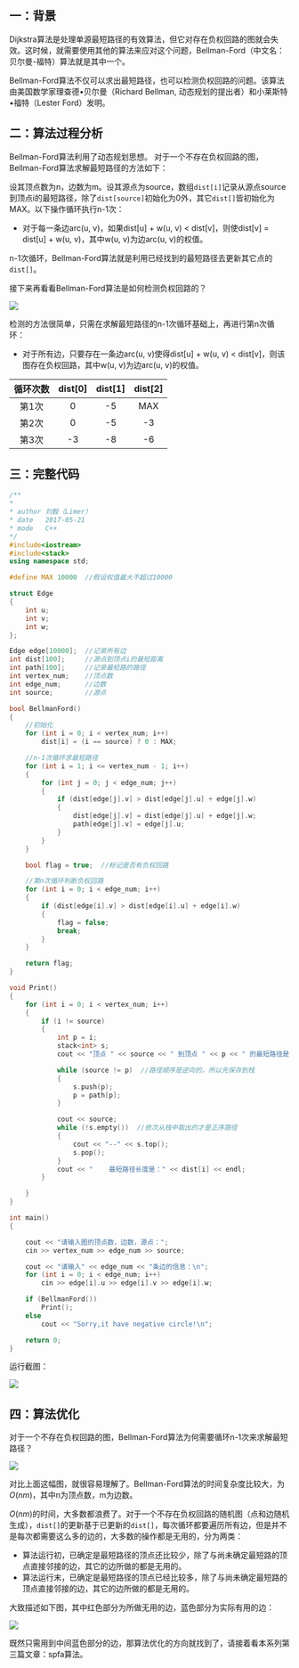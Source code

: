 ## 一：背景
Dijkstra算法是处理单源最短路径的有效算法，但它对存在负权回路的图就会失效。这时候，就需要使用其他的算法来应对这个问题，Bellman-Ford（中文名：贝尔曼-福特）算法就是其中一个。

Bellman-Ford算法不仅可以求出最短路径，也可以检测负权回路的问题。该算法由美国数学家理查德•贝尔曼（Richard Bellman, 动态规划的提出者）和小莱斯特•福特（Lester Ford）发明。


<!--more-->


## 二：算法过程分析
Bellman-Ford算法利用了动态规划思想。
对于一个不存在负权回路的图，Bellman-Ford算法求解最短路径的方法如下：

设其顶点数为n，边数为m。设其源点为source，数组`dist[i]`记录从源点source到顶点i的最短路径，除了`dist[source]`初始化为0外，其它`dist[]`皆初始化为MAX。以下操作循环执行n-1次：

*  对于每一条边arc(u, v)，如果dist[u] + w(u, v) < dist[v]，则使dist[v] = dist[u] + w(u, v)，其中w(u, v)为边arc(u, v)的权值。

n-1次循环，Bellman-Ford算法就是利用已经找到的最短路径去更新其它点的`dist[]`。

接下来再看看Bellman-Ford算法是如何检测负权回路的？

![](http://oi0fekpsr.bkt.clouddn.com/%E5%8D%95%E6%BA%90%E6%9C%80%E7%9F%AD%E8%B7%AF%E5%BE%84_5.png#mirages-width=360&mirages-height=320&mirages-cdn-type=1)

检测的方法很简单，只需在求解最短路径的n-1次循环基础上，再进行第n次循环：

* 对于所有边，只要存在一条边arc(u, v)使得dist[u] + w(u, v) < dist[v]，则该图存在负权回路，其中w(u, v)为边arc(u, v)的权值。

| 循环次数 | dist[0] | dist[1] | dist[2] |
| :--: | :-----: | :-----: | :-----: |
| 第1次  |    0    |   -5    |   MAX   |
| 第2次  |    0    |   -5    |   -3    |
| 第3次  |   -3    |   -8    |   -6    |

## 三：完整代码

```c++
/**
*
* author 刘毅（Limer）
* date   2017-05-21
* mode   C++
*/
#include<iostream>    
#include<stack>  
using namespace std;

#define MAX 10000  //假设权值最大不超过10000

struct Edge
{
	int u;
	int v;
	int w;
};

Edge edge[10000];  //记录所有边
int dist[100];     //源点到顶点i的最短距离
int path[100];     //记录最短路的路径
int vertex_num;    //顶点数
int edge_num;      //边数
int source;        //源点  

bool BellmanFord()
{
	//初始化
	for (int i = 0; i < vertex_num; i++)
		dist[i] = (i == source) ? 0 : MAX;

	//n-1次循环求最短路径
	for (int i = 1; i <= vertex_num - 1; i++)
	{
		for (int j = 0; j < edge_num; j++)
		{
			if (dist[edge[j].v] > dist[edge[j].u] + edge[j].w)
			{
				dist[edge[j].v] = dist[edge[j].u] + edge[j].w;
				path[edge[j].v] = edge[j].u;
			}
		}
	}

	bool flag = true;  //标记是否有负权回路

	//第n次循环判断负权回路
	for (int i = 0; i < edge_num; i++)  
	{
		if (dist[edge[i].v] > dist[edge[i].u] + edge[i].w)
		{
			flag = false;
			break;
		}
	}

	return flag;
}

void Print()
{
	for (int i = 0; i < vertex_num; i++)
	{
		if (i != source)
		{
			int p = i;
			stack<int> s;
			cout << "顶点 " << source << " 到顶点 " << p << " 的最短路径是： ";

			while (source != p)  //路径顺序是逆向的，所以先保存到栈
			{
				s.push(p);
				p = path[p];
			}

			cout << source;
			while (!s.empty())  //依次从栈中取出的才是正序路径
			{
				cout << "--" << s.top();
				s.pop();
			}
			cout << "    最短路径长度是：" << dist[i] << endl;
		}

	}
}

int main()
{

	cout << "请输入图的顶点数，边数，源点：";
	cin >> vertex_num >> edge_num >> source;

	cout << "请输入" << edge_num << "条边的信息：\n";
	for (int i = 0; i < edge_num; i++)
		cin >> edge[i].u >> edge[i].v >> edge[i].w;

	if (BellmanFord())
		Print();
	else
		cout << "Sorry,it have negative circle!\n";

	return 0;
}
```

运行截图：

![](http://oi0fekpsr.bkt.clouddn.com/%E5%8D%95%E6%BA%90%E6%9C%80%E7%9F%AD%E8%B7%AF%E5%BE%84_8.jpg#mirages-width=680&mirages-height=660&mirages-cdn-type=1)


## 四：算法优化

对于一个不存在负权回路的图，Bellman-Ford算法为何需要循环n-1次来求解最短路径？

![](http://oi0fekpsr.bkt.clouddn.com/%E5%8D%95%E6%BA%90%E6%9C%80%E7%9F%AD%E8%B7%AF%E5%BE%84_6.png#mirages-width=940&mirages-height=470&mirages-cdn-type=1)

对比上面这幅图，就很容易理解了。Bellman-Ford算法的时间复杂度比较大，为$O(nm)$，其中n为顶点数，m为边数。

$O(nm)$的时间，大多数都浪费了。对于一个不存在负权回路的随机图（点和边随机生成），`dist[]`的更新基于已更新的`dist[]`，每次循环都要遍历所有边，但是并不是每次都需要这么多的边的，大多数的操作都是无用的，分为两类：

* 算法运行初，已确定是最短路径的顶点还比较少，除了与尚未确定最短路的顶点直接邻接的边，其它的边所做的都是无用的。
* 算法运行末，已确定是最短路径的顶点已经比较多，除了与尚未确定最短路的顶点直接邻接的边，其它的边所做的都是无用的。

大致描述如下图，其中红色部分为所做无用的边，蓝色部分为实际有用的边：

![](http://oi0fekpsr.bkt.clouddn.com/%E5%8D%95%E6%BA%90%E6%9C%80%E7%9F%AD%E8%B7%AF%E5%BE%84_7.png#mirages-width=620&mirages-height=560&mirages-cdn-type=1)

既然只需用到中间蓝色部分的边，那算法优化的方向就找到了，请接着看本系列第三篇文章：spfa算法。